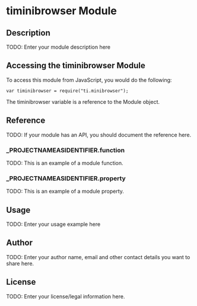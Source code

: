 # timinibrowser Module

## Description

TODO: Enter your module description here

## Accessing the timinibrowser Module

To access this module from JavaScript, you would do the following:

	var timinibrowser = require("ti.minibrowser");

The timinibrowser variable is a reference to the Module object.	

## Reference

TODO: If your module has an API, you should document
the reference here.

### ___PROJECTNAMEASIDENTIFIER__.function

TODO: This is an example of a module function.

### ___PROJECTNAMEASIDENTIFIER__.property

TODO: This is an example of a module property.

## Usage

TODO: Enter your usage example here

## Author

TODO: Enter your author name, email and other contact
details you want to share here. 

## License

TODO: Enter your license/legal information here.
